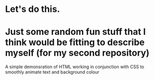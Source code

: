 # Let's do this.

# Just some random fun stuff that I think would be fitting to describe myself (for my second repository)
A simple demonsration of HTML working in conjunction with CSS to smoothly animate text and background colour
